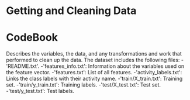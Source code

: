 # Getting and Cleaning Data 
# CodeBook
Describes the variables, the data, and any transformations and work that performed to clean up the data.
The dataset includes the following files:
    - 'README.txt'.
    -'features_info.txt': Information about the variables used on the feature vector.
    -'features.txt': List of all features. 
    -'activity_labels.txt': Links the class labels with their activity name.
    -'train/X_train.txt': Training set.
    -'train/y_train.txt': Training labels.
    -'test/X_test.txt': Test set.      
    -'test/y_test.txt': Test labels.